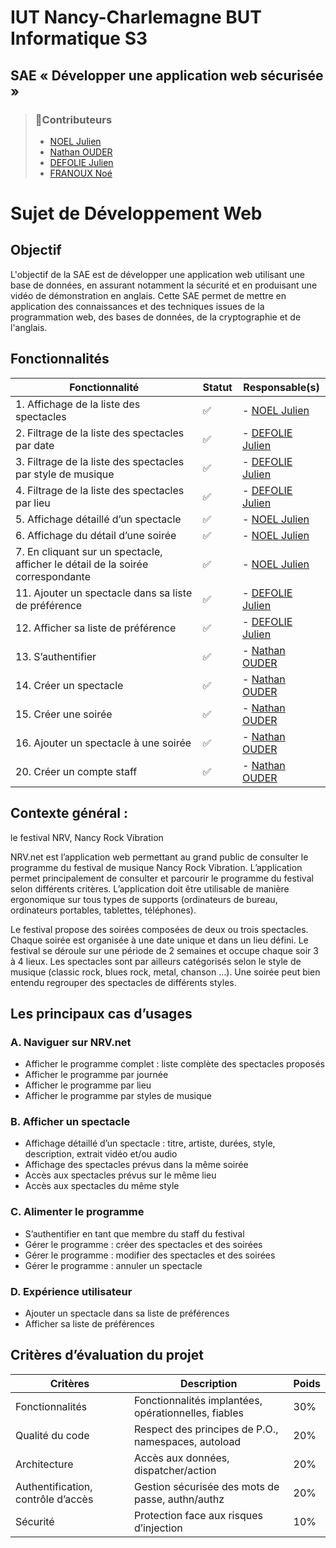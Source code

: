 # IUT Nancy-Charlemagne BUT Informatique S3


## SAE « Développer une application web sécurisée »

> ### 🙎Contributeurs
> - [NOEL Julien](https://github.com/juliennoel22)
> - [Nathan OUDER](https://github.com/vraiSlophil)
> - [DEFOLIE Julien](https://github.com/Kwilium54)
> - [FRANOUX Noé]()

# Sujet de Développement Web

## Objectif
L'objectif de la SAE est de développer une application web utilisant une base de données, en assurant notamment la sécurité et en produisant une vidéo de démonstration en anglais. Cette SAE permet de mettre en application des connaissances et des techniques issues de la programmation web, des bases de données, de la cryptographie et de l'anglais.


## Fonctionnalités

| Fonctionnalité                                              | Statut   | Responsable(s)                                  |
|-------------------------------------------------------------|----------|-------------------------------------------------|
| 1. Affichage de la liste des spectacles                      | ✅       | - [NOEL Julien](https://github.com/juliennoel22) |
| 2. Filtrage de la liste des spectacles par date              | ✅       | - [DEFOLIE Julien](https://github.com/Kwilium54) |
| 3. Filtrage de la liste des spectacles par style de musique  | ✅       | - [DEFOLIE Julien](https://github.com/Kwilium54) |
| 4. Filtrage de la liste des spectacles par lieu              | ✅       | - [DEFOLIE Julien](https://github.com/Kwilium54) |
| 5. Affichage détaillé d’un spectacle                         | ✅       | - [NOEL Julien](https://github.com/juliennoel22) |
| 6. Affichage du détail d’une soirée                          | ✅       | - [NOEL Julien](https://github.com/juliennoel22) |
| 7. En cliquant sur un spectacle, afficher le détail de la soirée correspondante | ✅ | - [NOEL Julien](https://github.com/juliennoel22) |
| 11. Ajouter un spectacle dans sa liste de préférence        | ✅       | - [DEFOLIE Julien](https://github.com/Kwilium54) |
| 12. Afficher sa liste de préférence                         | ✅       | - [DEFOLIE Julien](https://github.com/Kwilium54) |
| 13. S’authentifier                                           | ✅       | - [Nathan OUDER](https://github.com/vraiSlophil) |
| 14. Créer un spectacle                                       | ✅       | - [Nathan OUDER](https://github.com/vraiSlophil) |
| 15. Créer une soirée                                         | ✅       | - [Nathan OUDER](https://github.com/vraiSlophil) |
| 16. Ajouter un spectacle à une soirée                        | ✅       | - [Nathan OUDER](https://github.com/vraiSlophil) |
| 20. Créer un compte staff                                    | ✅       | - [Nathan OUDER](https://github.com/vraiSlophil) |

## Contexte général :
le festival NRV, Nancy Rock Vibration

NRV.net est l’application web permettant au grand public de consulter le programme du festival de musique Nancy Rock Vibration. L’application permet principalement de consulter et parcourir le programme du festival selon différents critères. L’application doit être utilisable de manière ergonomique sur tous types de supports (ordinateurs de bureau, ordinateurs portables, tablettes, téléphones).

Le festival propose des soirées composées de deux ou trois spectacles. Chaque soirée est organisée à une date unique et dans un lieu défini. Le festival se déroule sur une période de 2 semaines et occupe chaque soir 3 à 4 lieux. Les spectacles sont par ailleurs catégorisés selon le style de musique (classic rock, blues rock, metal, chanson …). Une soirée peut bien entendu regrouper des spectacles de différents styles.

## Les principaux cas d’usages
### A. Naviguer sur NRV.net
- Afficher le programme complet : liste complète des spectacles proposés
- Afficher le programme par journée
- Afficher le programme par lieu
- Afficher le programme par styles de musique

### B. Afficher un spectacle
- Affichage détaillé d’un spectacle : titre, artiste, durées, style, description, extrait vidéo et/ou audio
- Affichage des spectacles prévus dans la même soirée
- Accès aux spectacles prévus sur le même lieu
- Accès aux spectacles du même style

### C. Alimenter le programme
- S’authentifier en tant que membre du staff du festival
- Gérer le programme : créer des spectacles et des soirées
- Gérer le programme : modifier des spectacles et des soirées
- Gérer le programme : annuler un spectacle

### D. Expérience utilisateur
- Ajouter un spectacle dans sa liste de préférences
- Afficher sa liste de préférences

## Critères d’évaluation du projet
| Critères                | Description                                      | Poids |
|-------------------------|--------------------------------------------------|-------|
| Fonctionnalités         | Fonctionnalités implantées, opérationnelles, fiables | 30%   |
| Qualité du code         | Respect des principes de P.O., namespaces, autoload | 20%   |
| Architecture            | Accès aux données, dispatcher/action             | 20%   |
| Authentification, contrôle d’accès | Gestion sécurisée des mots de passe, authn/authz | 20%   |
| Sécurité                | Protection face aux risques d’injection          | 10%   |